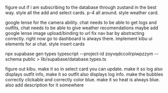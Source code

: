 figure out if i am subscribing to the database through zustand in the best way.
style all the add and select cards. p-4 all around. style weather card. 

google lense for the camera ability.
chat needs to be able to get logs and outfits,
chat needs to be able to give weather recomendations
maybe add google lense image upload/binding to url
fix nav bar by abstracting correctly. right now go to dashboard is always there.
implement kibu ui elements for ai chat.
style insert cards

npx supabase gen types typescript --project-id zoyvqdccoilrpiwpzzym --schema public > lib/supabase/database.types.ts

figure out kibu. 
make it so in select card you can update. make it so log also displays outfit info, make it so outfit also displays log info.
make the bubbles correctly clickable and correctly color blue. 
make it so heat is always blue. also add description for it somewhere